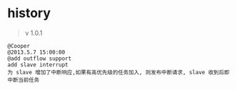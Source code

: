 # history

> v 1.0.1

    @Cooper
    @2013.5.7 15:00:00
    @add outflow support
    add slave interrupt
    为 slave 增加了中断响应,如果有高优先级的任务加入, 则发布中断请求, slave 收到后即中断当前任务
